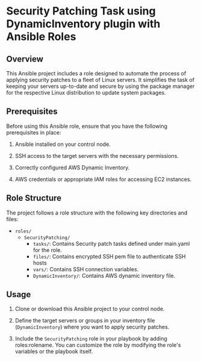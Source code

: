 # Security Patching Task using DynamicInventory plugin with Ansible Roles

## Overview

This Ansible project includes a role designed to automate the process of applying security patches to a fleet of Linux servers. It simplifies the task of keeping your servers up-to-date and secure by using the package manager for the respective Linux distribution to update system packages.

## Prerequisites

Before using this Ansible role, ensure that you have the following prerequisites in place:

1. Ansible installed on your control node.

2. SSH access to the target servers with the necessary permissions.

3. Correctly configured AWS Dynamic Inventory.

4. AWS credentials or appropriate IAM roles for accessing EC2 instances.

## Role Structure

The project follows a role structure with the following key directories and files:

- `roles/`
  - `SecurityPatching/`
    - `tasks/`: Contains Security patch tasks defined under main.yaml for the role.
    - `files/`: Contains encrypted SSH pem file to authenticate SSH hosts
    - `vars/`: Contains SSH connection variables.
    - `DynamicInventory/`: Contains AWS dynamic inventory file.

## Usage

1. Clone or download this Ansible project to your control node.

2. Define the target servers or groups in your inventory file (`DynamicInventory`) where you want to apply security patches.

3. Include the `SecurityPatching` role in your playbook by adding roles:rolename. You can customize the role by modifying the role's variables or the playbook itself.

